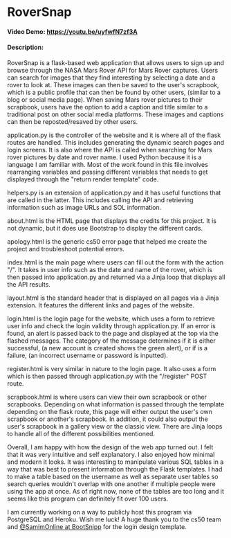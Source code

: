# RoverSnap
#### Video Demo: https://youtu.be/uyfwfN7zf3A
#### Description: 
RoverSnap is a flask-based web application that allows users to sign up and browse through the NASA Mars Rover API for Mars Rover captures. Users can search for images that they find interesting by selecting a date and a rover to look at. These images can then be saved to the user's scrapbook, which is a public profile that can then be found by other users, (similar to a blog or social media page). When saving Mars rover pictures to their scrapbook, users have the option to add a caption and title similar to a traditional post on other social media platforms. These images and captions can then be reposted/resaved by other users. 

application.py is the controller of the website and it is where all of the flask routes are handled. This includes generating the dynamic search pages and login screens. It is also where the API is called when searching for Mars rover pictures by date and rover name. I used Python because it is a language I am familiar with. Most of the work found in this file involves rearranging variables and passing different variables that needs to get displayed through the "return render template" code. 

helpers.py is an extension of application.py and it has useful functions that are called in the latter. This includes calling the API and retrieving information such as image URLs and SOL information. 

about.html is the HTML page that displays the credits for this project. It is not dynamic, but it does use Bootstrap to display the different cards.

apology.html is the generic cs50 error page that helped me create the project and troubleshoot potential errors. 

index.html is the main page where users can fill out the form with the action "/". It takes in user info such as the date and name of the rover, which is then passed into application.py and returned via a Jinja loop that displays all the API results.

layout.html is the standard header that is displayed on all pages via a Jinja extension. It features the different links and pages of the website. 

login.html is the login page for the website, which uses a form to retrieve user info and check the login validity through application.py. If an error is found, an alert is passed back to the page and displayed at the top via the flashed messages. The category of the message determines if it is either successful, (a new account is created shows the green alert), or if is a failure, (an incorrect username or password is inputted). 

register.html is very similar in nature to the login page. It also uses a form which is then passed through application.py with the "/register" POST route. 

scrapbook.html is where users can view their own scrapbook or other scrapbooks. Depending on what information is passed through the template depending on the flask route, this page will either output the user's own scrapbook or another's scrapbook. In addition, it could also output the user's scrapbook in a gallery view or the classic view. There are Jinja loops to handle all of the different possibilities mentioned. 

Overall, I am happy with how the design of the web app turned out. I felt that it was very intuitive and self explanatory. I also enjoyed how minimal and modern it looks. It was interesting to manipulate various SQL tables in a way that was best to present information through the Flask templates. I had to make a table based on the username as well as separate user tables so search queries wouldn't overlap with one another if multiple people were using the app at once. As of right now, none of the tables are too long and it seems like this program can definitely fit over 100 users. 

I am currently working on a way to publicly host this program via PostgreSQL and Heroku. Wish me luck! A huge thank you to the cs50 team and [@SamimOnline at BootSnipp](https://bootsnipp.com/snippets/3522X) for the login design template. 